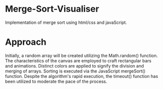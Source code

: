 # Merge-Sort-Visualiser
Implementation of merge sort using html/css and javaScript.

# Approach
Initially, a random array will be created utilizing the Math.random() function. The characteristics of the canvas are employed to craft rectangular bars and animations. Distinct colors are applied to signify the division and merging of arrays. Sorting is executed via the JavaScript mergeSort() function. Despite the algorithm's rapid execution, the timeout() function has been utilized to moderate the pace of the process.


